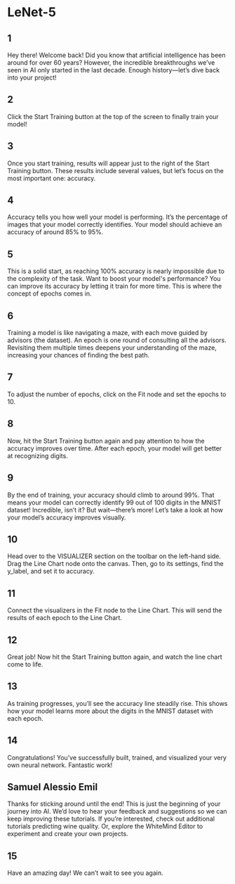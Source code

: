 # LeNet-5

## 1

Hey there! Welcome back! Did you know that artificial intelligence has been around for over 60 years? However, the
incredible breakthroughs we’ve seen in AI only started in the last decade. Enough history—let’s dive back into your project!

## 2

Click the Start Training button at the top of the screen to finally train your model!

## 3

Once you start training, results will appear just to the right of the Start Training button. These results include several
values, but let’s focus on the most important one: accuracy.

## 4

Accuracy tells you how well your model is performing. It’s the percentage of images that your model correctly identifies.
Your model should achieve an accuracy of around 85% to 95%.

## 5

This is a solid start, as reaching 100% accuracy is nearly impossible due to the complexity of the task. Want to boost
your model's performance? You can improve its accuracy by letting it train for more time. This is where the concept of epochs comes in.

## 6

Training a model is like navigating a maze, with each move guided by advisors (the dataset). An epoch is one round of consulting
all the advisors. Revisiting them multiple times deepens your understanding of the maze, increasing your chances of finding the best path.

## 7

To adjust the number of epochs, click on the Fit node and set the epochs to 10.

## 8

Now, hit the Start Training button again and pay attention to how the accuracy improves over time. After each epoch, your model will get better at recognizing digits.

## 9

By the end of training, your accuracy should climb to around 99%. That means your model can correctly identify 99 out of 100 digits in the MNIST dataset!
Incredible, isn’t it? But wait—there’s more! Let’s take a look at how your model’s accuracy improves visually.

## 10

Head over to the VISUALIZER section on the toolbar on the left-hand side.
Drag the Line Chart node onto the canvas. Then, go to its settings, find the y_label, and set it to accuracy.

## 11

Connect the visualizers in the Fit node to the Line Chart. This will send the results of each epoch to the Line Chart.

## 12

Great job! Now hit the Start Training button again, and watch the line chart come to life.

## 13

As training progresses, you’ll see the accuracy line steadily rise. This shows how your model learns more about the digits in the MNIST dataset with each epoch.

## 14

Congratulations! You’ve successfully built, trained, and visualized your very own neural network. Fantastic work!

## Samuel Alessio Emil

Thanks for sticking around until the end! This is just the beginning of your journey into AI. We’d love to hear your feedback and suggestions so we can keep improving these tutorials.
If you’re interested, check out additional tutorials predicting wine quality. Or, explore the WhiteMind Editor to experiment and create your own projects.

## 15

Have an amazing day! We can’t wait to see you again.
